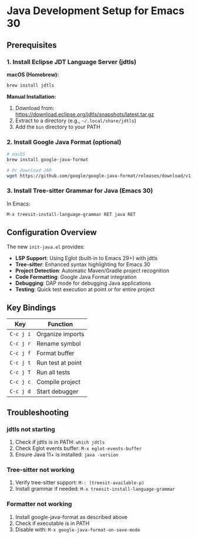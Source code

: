 # Java Development Setup for Emacs 30

## Prerequisites

### 1. Install Eclipse JDT Language Server (jdtls)

**macOS (Homebrew):**
```bash
brew install jdtls
```

**Manual Installation:**
1. Download from: https://download.eclipse.org/jdtls/snapshots/latest.tar.gz
2. Extract to a directory (e.g., `~/.local/share/jdtls`)
3. Add the `bin` directory to your PATH

### 2. Install Google Java Format (optional)

```bash
# macOS
brew install google-java-format

# Or download JAR
wget https://github.com/google/google-java-format/releases/download/v1.19.1/google-java-format-1.19.1-all-deps.jar
```

### 3. Install Tree-sitter Grammar for Java (Emacs 30)

In Emacs:
```elisp
M-x treesit-install-language-grammar RET java RET
```

## Configuration Overview

The new `init-java.el` provides:

- **LSP Support**: Using Eglot (built-in to Emacs 29+) with jdtls
- **Tree-sitter**: Enhanced syntax highlighting for Emacs 30
- **Project Detection**: Automatic Maven/Gradle project recognition
- **Code Formatting**: Google Java Format integration
- **Debugging**: DAP mode for debugging Java applications
- **Testing**: Quick test execution at point or for entire project

## Key Bindings

| Key       | Function                          |
|-----------|-----------------------------------|
| `C-c j i` | Organize imports                  |
| `C-c j r` | Rename symbol                     |
| `C-c j f` | Format buffer                     |
| `C-c j t` | Run test at point                 |
| `C-c j T` | Run all tests                     |
| `C-c j c` | Compile project                   |
| `C-c j d` | Start debugger                    |

## Troubleshooting

### jdtls not starting

1. Check if jdtls is in PATH: `which jdtls`
2. Check Eglot events buffer: `M-x eglot-events-buffer`
3. Ensure Java 11+ is installed: `java -version`

### Tree-sitter not working

1. Verify tree-sitter support: `M-: (treesit-available-p)`
2. Install grammar if needed: `M-x treesit-install-language-grammar`

### Formatter not working

1. Install google-java-format as described above
2. Check if executable is in PATH
3. Disable with: `M-x google-java-format-on-save-mode`